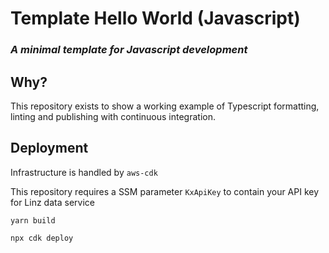 # Template Hello World (Javascript)

### _A minimal template for Javascript development_


## Why?

This repository exists to show a working example of Typescript formatting, linting and publishing with continuous integration.


## Deployment

Infrastructure is handled by `aws-cdk` 

This repository requires a SSM parameter `KxApiKey` to contain your API key for Linz data service

```
yarn build

npx cdk deploy
```